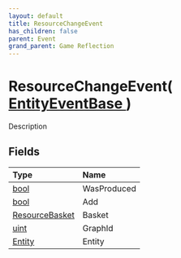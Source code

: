 ```yaml
---
layout: default
title: ResourceChangeEvent
has_children: false
parent: Event
grand_parent: Game Reflection
---
```

# ResourceChangeEvent( [ EntityEventBase ](/riftbreaker-wiki/docs/game-reflection/events/entity_event_base/) )
Description 

## Fields

| Type | Name |
|:----------|:--------------|
| [bool](/riftbreaker-wiki/docs/game-reflection/components/bool/) | WasProduced |
| [bool](/riftbreaker-wiki/docs/game-reflection/components/bool/) | Add |
| [ResourceBasket](/riftbreaker-wiki/docs/game-reflection/classes/resource_basket/) | Basket |
| [uint](/riftbreaker-wiki/docs/game-reflection/components/uint/) | GraphId |
| [Entity](/riftbreaker-wiki/docs/game-reflection/classes/entity/) | Entity |

